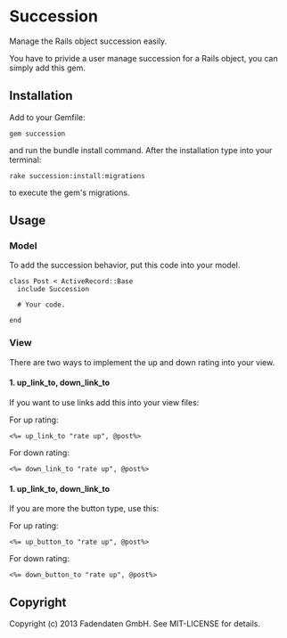 # Succession

Manage the Rails object succession easily.


You have to privide a user manage succession for a Rails object, you can simply
add this gem.

## Installation

Add to your Gemfile:

    gem succession

and run the bundle install command.
After the installation type into your terminal:

    rake succession:install:migrations

to execute the gem's migrations.

## Usage

### Model

To add the succession behavior, put this code into your model.

    class Post < ActiveRecord::Base
      include Succession

      # Your code.

    end

### View

There are two ways to implement the up and down rating into your view.

#### 1. up_link_to, down_link_to

If you want to use links add this into your view files:

For up rating:

    <%= up_link_to "rate up", @post%>

For down rating:

    <%= down_link_to "rate up", @post%>

#### 1. up_link_to, down_link_to

If you are more the button type, use this:

For up rating:

    <%= up_button_to "rate up", @post%>

For down rating:

    <%= down_button_to "rate up", @post%>

## Copyright

Copyright (c) 2013 Fadendaten GmbH. See MIT-LICENSE for details.

